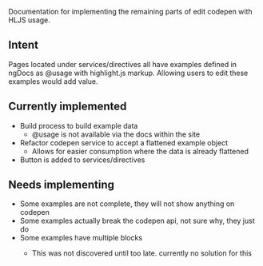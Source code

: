 Documentation for implementing the remaining parts of edit codepen
with HLJS usage.

## Intent

Pages located under services/directives all have examples defined in
ngDocs as @usage with highlight.js markup. Allowing users to edit
these examples would add value.

## Currently implemented

* Build process to build example data
  * @usage is not available via the docs within the site
* Refactor codepen service to accept a flattened example object
  * Allows for easier consumption where the data is already flattened
* Button is added to services/directives

## Needs implementing

* Some examples are not complete, they will not show anything on
  codepen
* Some examples actually break the codepen api, not sure why, they
  just do
* Some examples have multiple <hljs lang="html"> blocks
  * This was not discovered until too late.  currently no solution for
    this
